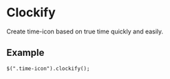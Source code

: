 # Clockify

Create time-icon based on true time quickly and easily.

## Example

````
$(".time-icon").clockify();
````